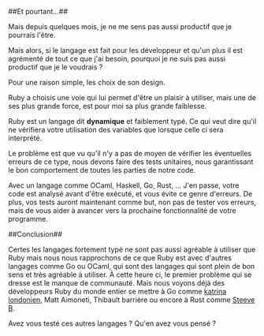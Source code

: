 

##Et pourtant...##

Mais depuis quelques mois, je ne me sens pas aussi productif que je pourrais l'être.

Mais alors, si le langage est fait pour les développeur et qu'un plus il est agrémenté de tout ce que j'ai besoin, pourquoi je ne suis pas aussi productif que je le voudrais ?

Pour une raison simple, les choix de son design.

Ruby a choisis une voie qui lui permet d'être un plaisir à utiliser, mais une de ses plus grande force, est pour moi sa plus grande faiblesse.

Ruby est un langage dit **dynamique** et faiblement typé. Ce qui veut dire qu'il ne vérifiera votre utilisation des variables que lorsque celle ci sera interprété.

Le problème est que vu qu'il n'y a pas de moyen de vérifier les éventuelles erreurs de ce type, nous devons faire des tests unitaires, nous garantissant le bon comportement de toutes les parties de notre code.

Avec un langage comme OCaml, Haskell, Go, Rust, ... J'en passe, votre code est analysé avant d'être exécuté, et vous évite ce genre d'erreurs.
De plus, vos tests auront maintenant comme but, non pas de tester vos erreurs, mais de vous aider à avancer vers la prochaine fonctionnalité de votre programme.

##Conclusion##

Certes les langages fortement typé ne sont pas aussi agréable à utiliser que Ruby mais nous nous rapprochons de ce que Ruby est avec d'autres langages comme Go ou OCaml, qui sont des langages qui sont plein de bon sens et très agréable à utiliser.
À cette heure ci, le premier problème qui se dresse est le manque de communauté. Mais nous voyons déjà des développeurs Ruby du monde entier se mettre à Go comme [katrina londonien](http://), Matt Aimoneti, Thibault barrière ou encore à Rust comme [Steeve B](http://).

Avez vous testé ces autres langages ? Qu'en avez vous pensé ?